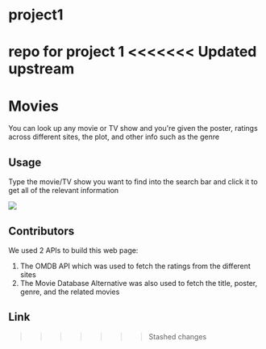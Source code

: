 # project1
repo for project 1
<<<<<<< Updated upstream
=======

# Movies
You can look up any movie or TV show and you're given
the poster, ratings across different sites, the plot,
and other info such as the genre


## Usage
Type the movie/TV show you want to find into the search bar
and click it to get all of the relevant information

![](../Screen%20Shot%202022-07-07%20at%207.58.54%20PM.png)
## Contributors
We used 2 APIs to build this web page:
1. The OMDB API which was used to fetch the ratings from the 
different sites
2. The Movie Database Alternative was also used to fetch the title, poster, genre, and the related movies

## Link

>>>>>>> Stashed changes
